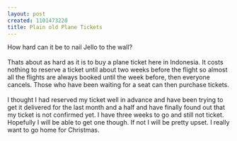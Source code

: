```yaml
--- 
layout: post
created: 1101473220
title: Plain old Plane Tickets
---
```

How hard can it be to nail Jello to the wall?
<br />
<br />Thats about as hard as it is to buy a plane ticket here in Indonesia.  It costs nothing to reserve a ticket until about two weeks before the flight so almost all the flights are always booked until the week before, then everyone cancels.  Those who have been waiting for a seat can then purchase tickets.
<br />
<br />I thought I had reserved my ticket well in advance and have been trying to get it delivered for the last month and a half and have finally found out that my ticket is not confirmed yet.  I have three weeks to go and still not ticket.  Hopefully I will be able to get one though.  If not I will be pretty upset.  I really want to go home for Christmas.
